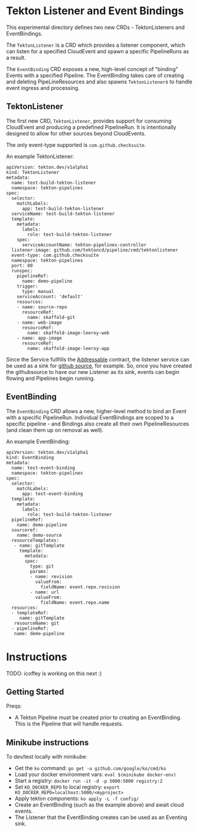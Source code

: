 # Tekton Listener and Event Bindings

This experimental directory defines two new CRDs - TektonListeners and EventBindings.

The `TektonListener` is a CRD which provides a listener component, which can listen for a specified CloudEvent and spawn a specific PipelineRuns as a result.

The `EventBinding` CRD exposes a new, high-level concept of "binding" Events with a specified Pipeline. The EventBinding takes care of creating and deleting PipeLineResources and also spawns `TektonListener`s to handle event ingress and processing.

## TektonListener
The first new CRD, `TektonListener`, provides support for consuming CloudEvent and producing a predefined PipelineRun. It is intentionally designed to allow for other sources beyond CloudEvents.

The only event-type supported is `com.github.checksuite`.

An example TektonListener:
```
apiVersion: tekton.dev/v1alpha1
kind: TektonListener
metadata:
  name: test-build-tekton-listener
  namespace: tekton-pipelines
spec:
  selector:
    matchLabels:
      app: test-build-tekton-listener
  serviceName: test-build-tekton-listener
  template:
    metadata:
      labels:
        role: test-build-tekton-listener
    spec:
      serviceAccountName: tekton-pipelines-controller
  listener-image: github.com/tektoncd/pipeline/cmd/tektonlistener
  event-type: com.github.checksuite
  namespace: tekton-pipelines
  port: 80
  runspec:
    pipelineRef:
      name: demo-pipeline
    trigger:
      type: manual
    serviceAccount: 'default'
    resources:
    - name: source-repo
      resourceRef:
        name: skaffold-git
    - name: web-image
      resourceRef:
        name: skaffold-image-leeroy-web
    - name: app-image
      resourceRef:
        name: skaffold-image-leeroy-app
```

Since the Service fullfills the [Addressable](https://github.com/knative/eventing/blob/master/docs/spec/interfaces.md#addressable) contract, the listener service can be used as a sink for [github source](https://knative.dev/docs/reference/eventing/eventing-sources-api/#GitHubSource), for example. So, once you have created the githubsource to have our new Listener as its sink, events can begin flowing and Pipelines begin running.

## EventBinding
The `EventBinding` CRD allows a new, higher-level method to bind an Event with a specific PipelineRun. Individual EventBindings are scoped to a specific pipeline - and Bindings also create all their own PipelineResources (and clean them up on removal as well).

An example EventBinding:

```
apiVersion: tekton.dev/v1alpha1
kind: EventBinding
metadata:
  name: test-event-binding
  namespace: tekton-pipelines
spec:
  selector:
    matchLabels:
      app: test-event-binding
  template:
    metadata:
      labels:
        role: test-build-tekton-listener
  pipelineRef:
    name: demo-pipeline
  sourceref:
    name: demo-source
  resourceTemplates:
   - name: gitTemplate
     template:
       metadata:
       spec:
         type: git
         params:
         - name: revision
           valueFrom:
             fieldName: event.repo.revision
         - name: url
           valueFrom:
             fieldName: event.repo.name
  resources:
  - templateRef:
     name: gitTemplate
   resourceName: git
  - pipelineRef:
   name: demo-pipeline

```

# Instructions

TODO: icoffey is working on this next :)

## Getting Started

Preqs:

- A Tekton Pipeline must be created prior to creating an EventBinding. This is the Pipeline that will handle requests.

## Minikube instructions

To dev/test locally with minikube:

* Get the `ko` command: `go get -u github.com/google/ko/cmd/ko`
* Load your docker environment vars: `eval $(minikube docker-env)`
* Start a registry: `docker run -it -d -p 5000:5000 registry:2`
* Set `KO_DOCKER_REPO` to local registry: `export KO_DOCKER_REPO=localhost:5000/<myproject>`
* Apply tekton components: `ko apply -L -f config/`
* Create an EventBinding (such as the example above) and await cloud events.
* The Listener that the EventBinding creates can be used as an Eventing sink.

